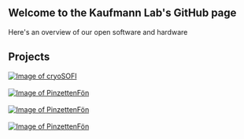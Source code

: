 ## Welcome to the Kaufmann Lab's GitHub page

Here's an overview of our open software and hardware


## Projects
[![Image of cryoSOFI](https://raw.githubusercontent.com/rainerkaufmann/rainerkaufmann.github.io/master/cryo-SOFI.jpg)](https://github.com/rainerkaufmann/cryoSOFI)
<br><br>
[![Image of PinzettenFön](https://raw.githubusercontent.com/rainerkaufmann/rainerkaufmann.github.io/master/pinzenttenfoen.jpg)](https://github.com/rainerkaufmann/PinzettenFoen)
<br><br>
[![Image of PinzettenFön](https://raw.githubusercontent.com/rainerkaufmann/rainerkaufmann.github.io/master/beam-profiler.jpg)](https://github.com/rainerkaufmann/BeamProfiler)
<br><br>
[![Image of PinzettenFön](https://raw.githubusercontent.com/rainerkaufmann/rainerkaufmann.github.io/master/barrier-rails.jpg)](https://github.com/rainerkaufmann/barrier-rails)
